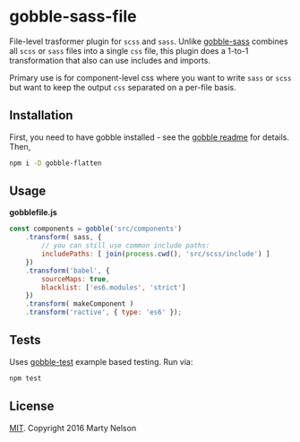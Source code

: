 # gobble-sass-file

File-level trasformer plugin for `scss` and `sass`. Unlike [gobble-sass](https://github.com/gobblejs/gobble-sass)
combines all `scss` or `sass` files into a single `css` file, this plugin does a 1-to-1 transformation
that also can use includes and imports.

Primary use is for component-level css where you want to write `sass` or `scss` but want to keep
the output `css` separated on a per-file basis.

## Installation

First, you need to have gobble installed - see 
the [gobble readme](https://github.com/gobblejs/gobble) for details. Then,

```bash
npm i -D gobble-flatten
```

## Usage

**gobblefile.js**

```js
const components = gobble('src/components')
	.transform( sass, {
        // you can still use common include paths:
		includePaths: [ join(process.cwd(), 'src/scss/include') ]
	})
	.transform('babel', {
		sourceMaps: true,
		blacklist: ['es6.modules', 'strict']
	})
	.transform( makeComponent )
	.transform('ractive', { type: 'es6' });
```


## Tests

Uses [gobble-test](https://github.com/gobblejs/gobble-test) example based testing. Run via:

```bash
npm test
```

## License

[MIT](https://opensource.org/licenses/MIT). Copyright 2016 Marty Nelson
